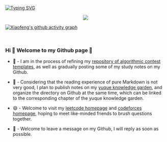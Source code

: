 <a href="https://git.io/typing-svg"><img src="https://readme-typing-svg.herokuapp.com?font=ZCOOL+XiaoWei&weight=600&size=30&pause=1000&color=000000&center=true&vCenter=true&width=1000&height=100&lines=%E8%B7%AF%E6%BC%AB%E6%BC%AB%E5%85%B6%E4%BF%AE%E8%BF%9C%E5%85%AE%2C%E5%90%BE%E5%B0%86%E4%B8%8A%E4%B8%8B%E8%80%8C%E6%B1%82%E7%B4%A2" alt="Typing SVG" /></a>

<div align="center">
    <img  src="https://github-readme-streak-stats.herokuapp.com/?user=qxf-72" />
</div>

[![Xiaofeng's github activity graph](https://github-readme-activity-graph.vercel.app/graph?username=qxf-72&theme=github-compact)](https://github.com/ashutosh00710/github-readme-activity-graph)

<br/>






### Hi 👋 Welcome to my Github page 🥰

- 🔭 - I am in the process of refining my [repository of algorithmic contest templates](https://github.com/qxf-72/Codeforces-Cpp), as well as gradually posting some of my study notes on my Github.

- 🌱 - Considering that the reading experience of pure Markdown is not very good, I plan to publish notes on my [yuque knowledge garden](https://www.yuque.com/xiaofeng_garden), and organize the directory on Github at the same time, which can be linked to the corresponding chapter of the yuque knowledge garden.

- 😄 - Welcome to visit my [leetcode homepage](https://leetcode-cn/u/qxf-u/) and [codeforces homepage](https://codeforces.com/profile/qiuxiaofeng), hoping to meet like-minded friends to brush questions together.

- 💬 - Welcome to leave a message on my Github, I will reply as soon as possible.
